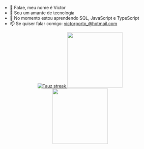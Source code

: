 - 👋 Falae, meu nome é Victor
- 👀 Sou um amante de tecnologia
- 🌱 No momento estou aprendendo SQL, JavaScript e TypeScript
- 📫 Se quiser falar comigo: victorporto_@hotmail.com

<p align="center">
    <a href="https://github.com/VORP2830/VORP2830.git">
        <img title="🔥 Get streak stats for your profile at git.io/streak-stats" alt="Tauz streak" src="https://github-readme-streak-stats.herokuapp.com/?user=VORP2830&theme=black-ice&hide_border=true&stroke=0000&background=060A0CD0"/>
    </a>
    <img height="180em" src="https://github-readme-stats.vercel.app/api?username=VORP2830&show_icons=true&theme=dark&include_all_commits=true&count_private=true"/>
  <br>
  <img height="180em" src="https://github-readme-stats.vercel.app/api/top-langs/?username=VORP2830&layout=compact&langs_count=7&theme=dark"/>
</p>

<div>

</div>


